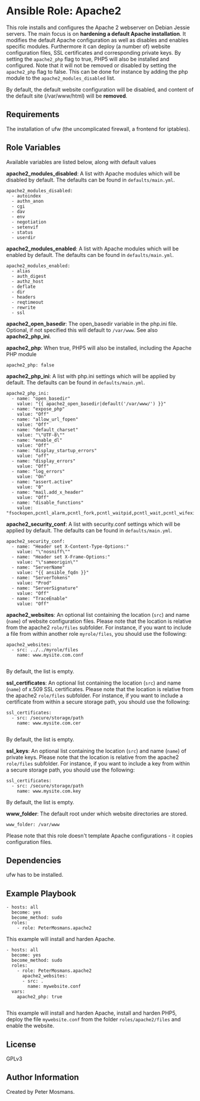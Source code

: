 Ansible Role: Apache2
=========

This role installs and configures the Apache 2 webserver on Debian Jessie servers. The main focus is on **hardening a default Apache installation**.
It modifies the default Apache configuration as well as disables and enables specific modules.
Furthermore it can deploy (a number of) website configuration files, SSL certificates and corresponding private keys.
By setting the ```apache2_php``` flag to true, PHP5 will also be installed and configured.
Note that it will not be removed or disabled by setting the ```apache2_php``` flag to false. This can be done for instance by adding the php module to the ```apache2_modules_disabled``` list.

By default, the default website configuration will be disabled, and content of the default site (/var/www/html) will be **removed**.

Requirements
------------

The installation of ufw (the uncomplicated firewall, a frontend for iptables).

Role Variables
--------------

Available variables are listed below, along with default values


**apache2_modules_disabled**: A list with Apache modules which will be disabled by default. The defaults can be found in ```defaults/main.yml```.
```
apache2_modules_disabled:
  - autoindex
  - authn_anon
  - cgi
  - dav
  - env
  - negotiation
  - setenvif
  - status
  - userdir
```



**apache2_modules_enabled**: A list with Apache modules which will be enabled by default. The defaults can be found in ```defaults/main.yml```.
```
apache2_modules_enabled:
  - alias
  - auth_digest
  - authz_host
  - deflate
  - dir
  - headers
  - reqtimeout
  - rewrite
  - ssl
```



**apache2_open_basedir**: The open_basedir variable in the php.ini file. Optional, if not specified this will default to `/var/www`. See also **apache2_php_ini**.



**apache2_php**: When true, PHP5 will also be installed, including the Apache PHP module
```
apache2_php: false
```



**apache2_php_ini**: A list with php.ini settings which will be applied by default. The defaults can be found in ```defaults/main.yml```.
```
apache2_php_ini:
  - name: "open_basedir"
    value: "{{ apache2_open_basedir|default('/var/www/') }}"
  - name: "expose_php"
    value: "Off"
  - name: "allow_url_fopen"
    value: "Off"
  - name: "default_charset"
    value: "\"UTF-8\""
  - name: "enable_dl"
    value: "Off"
  - name: "display_startup_errors"
    value: "off"
  - name: "display_errors"
    value: "Off"
  - name: "log_errors"
    value: "On"
  - name: "assert.active"
    value: "0"
  - name: "mail.add_x_header"
    value: "Off"
  - name: "disable_functions"
    value: "fsockopen,pcntl_alarm,pcntl_fork,pcntl_waitpid,pcntl_wait,pcntl_wifexited,pcntl_wifstopped,pcntl_wifsignaled,pcntl_wexitstatus,pcntl_wtermsig,pcntl_wstopsig,pcntl_signal,pcntl_signal_dispatch,pcntl_get_last_error,pcntl_strerror,pcntl_sigprocmask,pcntl_sigwaitinfo,pcntl_sigtimedwait,pcntl_exec,pcntl_getpriority,pcntl_setpriorit,stream_socket_client"
```



**apache2_security_conf**: A list with security.conf settings which will be applied by default. The defaults can be found in ```defaults/main.yml```.
```
apache2_security_conf:
  - name: "Header set X-Content-Type-Options:"
    value: "\"nosniff\""
  - name: "Header set X-Frame-Options:"
    value: "\"sameorigin\""
  - name: "ServerName"
    value: "{{ ansible_fqdn }}"
  - name: "ServerTokens"
    value: "Prod"
  - name: "ServerSignature"
    value: "Off"
  - name: "TraceEnable"
    value: "Off"
```



**apache2_websites**: An optional list containing the location (```src```) and name (```name```) of website configuration files. Please note that the location is relative from the apache2 ```role/files``` subfolder. For instance, if you want to include a file from within another role ```myrole/files```, you should use the following:
```
apache2_websites:
  - src: ../../myrole/files
    name: www.mysite.com.conf


```
By default, the list is empty.




**ssl_certificates**: An optional list containing the location (```src```) and name (```name```) of x.509 SSL certificates. Please note that the location is relative from the apache2 ```role/files``` subfolder. For instance, if you want to include a certificate from within a secure storage path, you should use the following:
```
ssl_certificates:
  - src: /secure/storage/path
    name: www.mysite.com.cer


```
By default, the list is empty.




**ssl_keys**: An optional list containing the location (```src```) and name (```name```) of private keys. Please note that the location is relative from the apache2 ```role/files``` subfolder. For instance, if you want to include a key from within a secure storage path, you should use the following:
```
ssl_certificates:
  - src: /secure/storage/path
    name: www.mysite.com.key
```
By default, the list is empty.




**www_folder**: The default root under which website directories are stored.
```
www_folder: /var/www
```




Please note that this role doesn't template Apache configurations - it copies configuration files.



Dependencies
------------

ufw has to be installed.



Example Playbook
----------------
```
- hosts: all
  become: yes
  become_method: sudo
  roles:
    - role: PeterMosmans.apache2
```
This example will install and harden Apache.


```
- hosts: all
  become: yes
  become_method: sudo
  roles:
    - role: PeterMosmans.apache2
      apache2_websites:
      - src: .
        name: mywebsite.conf
  vars:
    apache2_php: true
      
```
This example will install and harden Apache, install and harden PHP5, deploy the file ```mywebsite.conf``` from the folder ```roles/apache2/files``` and enable the website.




License
-------

GPLv3


Author Information
------------------

Created by Peter Mosmans.
